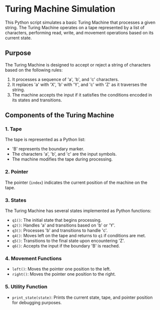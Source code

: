 # Turing Machine Simulation

This Python script simulates a basic Turing Machine that processes a given string. The Turing Machine operates on a tape represented by a list of characters, performing read, write, and movement operations based on its current state.

## **Purpose**
The Turing Machine is designed to accept or reject a string of characters based on the following rules:
1. It processes a sequence of 'a', 'b', and 'c' characters.
2. It replaces 'a' with 'X', 'b' with 'Y', and 'c' with 'Z' as it traverses the string.
3. The machine accepts the input if it satisfies the conditions encoded in its states and transitions.

## **Components of the Turing Machine**

### **1. Tape**
The tape is represented as a Python list:

- 'B' represents the boundary marker.
- The characters 'a', 'b', and 'c' are the input symbols.
- The machine modifies the tape during processing.

### **2. Pointer**
The pointer (`index`) indicates the current position of the machine on the tape.

### **3. States**
The Turing Machine has several states implemented as Python functions:
- `q1()`: The initial state that begins processing.
- `q2()`: Handles 'a' and transitions based on 'b' or 'Y'.
- `q3()`: Processes 'b' and transitions to handle 'c'.
- `q4()`: Moves left on the tape and returns to `q1` if conditions are met.
- `q5()`: Transitions to the final state upon encountering 'Z'.
- `q6()`: Accepts the input if the boundary 'B' is reached.

### **4. Movement Functions**
- `left()`: Moves the pointer one position to the left.
- `right()`: Moves the pointer one position to the right.

### **5. Utility Function**
- `print_state(state)`: Prints the current state, tape, and pointer position for debugging purposes.



